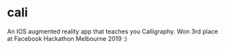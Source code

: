 # cali

An IOS augmented reality app that teaches you Calligraphy. Won 3rd place at Facebook Hackathon Melbourne 2019 :)
